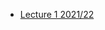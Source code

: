 - [Lecture 1 2021/22](https://docs.google.com/presentation/d/10_RuZKsd_EcjyiBiedCk1pm3yEpvd2g4lP116Hd1lQw/edit?usp=sharing)
